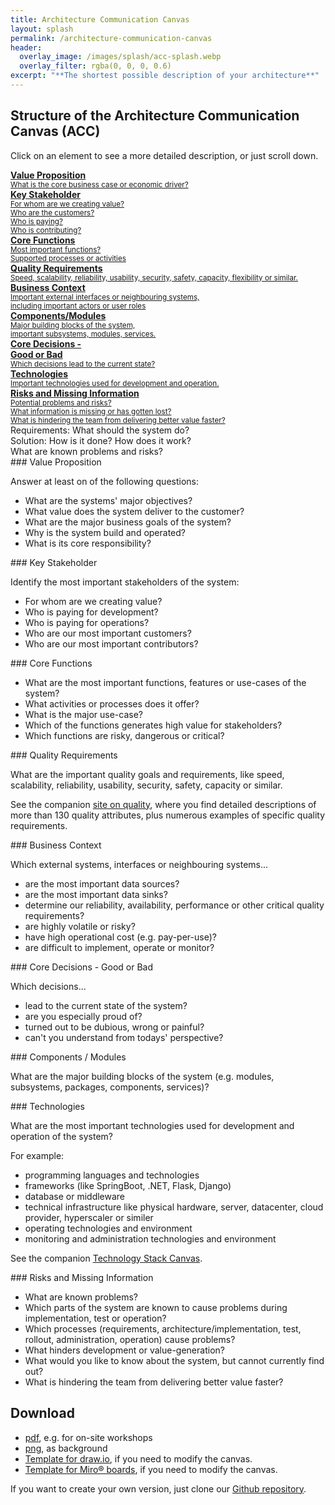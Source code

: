 ```yaml
---
title: Architecture Communication Canvas
layout: splash
permalink: /architecture-communication-canvas
header:
  overlay_image: /images/splash/acc-splash.webp
  overlay_filter: rgba(0, 0, 0, 0.6)
excerpt: "**The shortest possible description of your architecture**"
---
```



## Structure of the Architecture Communication Canvas (ACC)


Click on an element to see a more detailed description, or just scroll down.

<div class="grid-container architecture-communication-canvas">

  <a href="#value" class="part requirement value">
  <div class="flex row space-between">
  <div class="flex column">
    <strong>Value Proposition</strong><br>
     <small>
      What is the core business case or economic driver?
     </small>
  </div>
  <i class="fa fa-briefcase icon" aria-hidden="true"></i>
  </div>
  </a>


  <a href="#stakeholder" class="part requirement stakeholder">
    <div class="flex row space-between">
      <div class="flex column ">
        <strong>Key Stakeholder</strong><br />
        <small>
          For whom are we creating value?<br />
          Who are the customers?<br />
          Who is paying?<br />
          Who is contributing?<br />
        </small>
      </div>
      <i class="fa fa-people-group icon" aria-hidden="true"></i>
    </div>
  </a>

  <a href="#functions" class="part requirement functions">
    <div class="flex row space-between">
      <div class="flex column">
        <strong>Core Functions</strong><br>
        <small>
          Most important functions?<br />
          Supported processes or activities<br />
        </small>
      </div>
        <i class="fa fa-list-ul icon" aria-hidden="true"></i>
    </div>
  </a>

<a href="#quality" class="part requirement quality">
  <div class="flex row space-between">
    <div class="flex column">
      <strong>Quality Requirements</strong><br>
      <small>
    Speed, scalability, reliability, usability, security, 
    safety, capacity, flexibility or similar.
      </small>
    </div>
      <i class="fa fa-certificate icon" aria-hidden="true"></i>
  </div>
</a>
  
  
  
<a href="#context" class="part requirement context">
  <div class="flex row space-between">
    <div class="flex column">
      <strong>Business Context</strong><br>
      <small>Important external interfaces
    or neighbouring systems,<br>
    including important actors or user roles
      </small>
  </div>
      <i class="fa fa-link icon" aria-hidden="true"></i>
  </div>
</a>
  

<a href="#components" class="part solution components">
  <div class="flex row space-between">
    <div class="flex column">
      <strong>Components/Modules</strong><br>
      <small>
        Major building blocks of the system,<br>
        important subsystems, modules, services.
      </small>
    </div>
      <i class="fa-solid fa-shapes icon" aria-hidden="true"></i>
  </div>
</a>  


<a href="#decisions" class="part solution decisions">
  <div class="flex row space-between">
    <div class="flex column">
      <strong>Core Decisions - <br />Good or Bad</strong><br />
      <small>
        Which decisions lead to the current state?
      </small>
    </div>
      <i class="fa-solid fa-arrow-right-arrow-left fa-rotate-90 icon" aria-hidden="true"></i>
  </div>
</a>
  
  
<a href="#technology" class="part solution technology">
  <div class="flex row space-between">
    <div class="flex column">
      <strong>Technologies</strong><br>
      <small>
        Important technologies used for development and operation.
      </small>
  </div>
      <i class="fa-solid fa-screwdriver-wrench icon" aria-hidden="true"></i>
  </div>
</a>
  
<a href="#risks" class="part problem risks">
  <div class="flex row space-between">
    <div class="flex column">
      <strong>Risks and Missing Information</strong><br>
      <small>
        Potential problems and risks?<br>
        What information is missing or has gotten lost?<br>
        What is hindering the team from delivering better value faster?<br>
      </small>
    </div>
      <i class="fa-solid fa-question icon" aria-hidden="true"></i>
  </div>
</a>

</div>


<div class="legend">
  <div class="placeholder">
  </div>

  <div class="entries">
    <div class="square green">
    </div>
    <span class="label">
      Requirements: What should the system do?
    </span>
    <div class="square blue">
    </div>
    <span class="label">
      Solution: How is it done? How does it work?
    </span>
    <div class="square red">
    </div>
    <span class="label">
      What are known problems and risks?
    </span> 
  </div>
</div>


<a id="value"/>
### Value Proposition

Answer at least on of the following questions:

* What are the systems' major objectives?
* What value does the system deliver to the customer?
* What are the major business goals of the system?
* Why is the system build and operated?
* What is its core responsibility?

<a id="stakeholder"/>
### Key Stakeholder

Identify the most important stakeholders of the system:

* For whom are we creating value?
* Who is paying for development?
* Who is paying for operations?
* Who are our most important customers?
* Who are our most important contributors?

<a id="functions"/>
### Core Functions

* What are the most important functions, features or use-cases of the system?
* What activities or processes does it offer?
* What is the major use-case?
* Which of the functions generates high value for stakeholders?
* Which functions are risky, dangerous or critical?

<a id="quality"/>
### Quality Requirements

What are the important quality goals and requirements, like speed, scalability, reliability, usability, security, safety, capacity or similar.

See the companion [site on quality](https://quality.arc42.org), where you find detailed descriptions of more than 130 quality attributes, plus numerous examples of specific quality requirements.

<a id="context"/>
### Business Context

Which external systems, interfaces or neighbouring systems...

* are the most important data sources?
* are the most important data sinks?
* determine our reliability, availability, performance or other critical quality requirements?
* are highly volatile or risky?
* have high operational cost (e.g. pay-per-use)?
* are difficult to implement, operate or monitor?


<a id="decisions"/>
### Core Decisions - Good or Bad

Which decisions... 

* lead to the current state of the system?
* are you especially proud of?
* turned out to be dubious, wrong or painful?
* can't you understand from todays' perspective?

<a id="components"/>
### Components / Modules

What are the major building blocks of the system
(e.g. modules, subsystems, packages, components, services)?


<a id="technology"/>
### Technologies

What are the most important technologies used for development and operation of the system?

For example:
* programming languages and technologies
* frameworks (like SpringBoot, .NET, Flask, Django)
* database or middleware
* technical infrastructure like physical hardware, server, datacenter, cloud provider, hyperscaler or similer
* operating technologies and environment
* monitoring and administration technologies and environment  

See the companion [Technology Stack Canvas](https://techstackcanvas.io/).

<a id="risks"/>
### Risks and Missing Information

* What are known problems?
* Which parts of the system are known to cause problems during implementation, test or operation?
* Which processes (requirements, architecture/implementation, test, rollout, administration, operation) cause problems?
* What hinders development or value-generation?
* What would you like to know about the system, but cannot currently find out?
* What is hindering the team from delivering better value faster?


## Download

* [pdf](/downloads/architecture-communication-canvas.pdf), e.g. for on-site workshops
* [png](/downloads/architecture-communication-canvas.png), as background
* [Template for draw.io](/downloads/ArchitectureCommunicationCanvas-empty.drawio), if you need to modify the canvas.
* [Template for Miro® boards](/downloads/ArchitectureCommunicationCanvas.rtb), if you need to modify the canvas.

If you want to create your own version, just clone our [Github repository](https://github.com/arc42/canvas.arc42.org-site).
